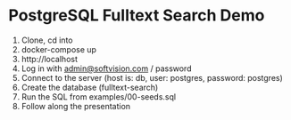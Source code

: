 # PostgreSQL Fulltext Search Demo

1. Clone, cd into
2. docker-compose up
3. http://localhost
4. Log in with admin@softvision.com / password
5. Connect to the server (host is: db, user: postgres, password: postgres)
6. Create the database (fulltext-search)
7. Run the SQL from examples/00-seeds.sql
8. Follow along the presentation
